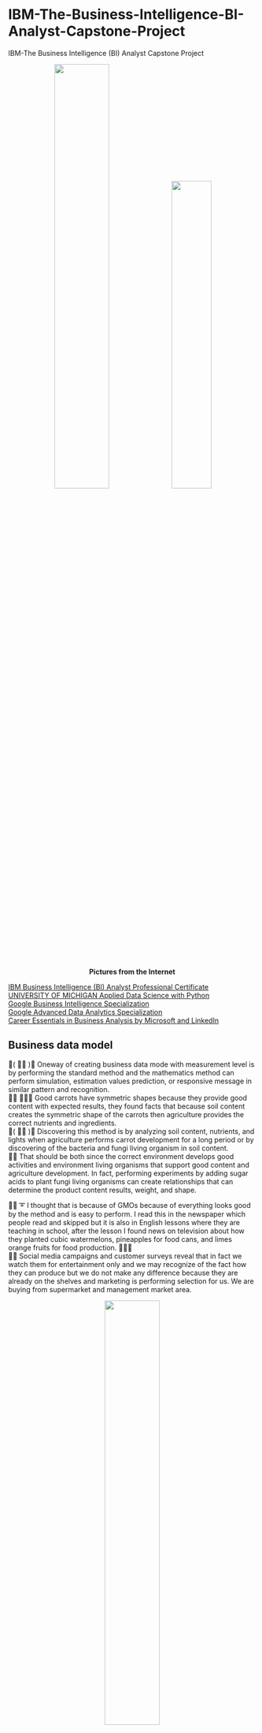 # IBM-The-Business-Intelligence-BI-Analyst-Capstone-Project
IBM-The Business Intelligence (BI) Analyst Capstone Project

<p align="center" width="100%">
    <img width="47%" src="https://github.com/jkaewprateep/IBM-The-Business-Intelligence-BI-Analyst-Capstone-Project/blob/main/IBM-The-Business-Intelligence-BI-Analyst-Capstone-Project-instructors.png">
    <img width="40%" src="https://github.com/jkaewprateep/IBM-The-Business-Intelligence-BI-Analyst-Capstone-Project/blob/main/kid_01.png"> </br>
    <b> Pictures from the Internet </b> </br>
</p>

[IBM Business Intelligence (BI) Analyst Professional Certificate]( https://coursera.org/share/e14aac19af63f7a7b05fb2b5cb74f275 ) </br>
[UNIVERSITY OF MICHIGAN Applied Data Science with Python]( https://coursera.org/share/99b989f079284ca6cae2bb8981f58dfa ) </br>
[Google Business Intelligence Specialization]( https://coursera.org/share/4c62b008846078ee7a06bfc3ffc2b8ae ) </br>
[Google Advanced Data Analytics Specialization]( https://coursera.org/share/57da7e3513113927b5a73d88b6358475 ) </br>
[Career Essentials in Business Analysis by Microsoft and LinkedIn]( https://www.linkedin.com/learning/certificates/9c356f42629fc1382eaa1836bc5367c3058af40830a4c95b4b11d7094ad5f767 ) </br>

## Business data model ##

💃( 👩‍🏫 )💬 Oneway of creating business data mode with measurement level is by performing the standard method and the mathematics method can perform simulation, estimation values prediction, or responsive message in similar pattern and recognition. </br>
🦤💬 🥕🥕🥕 Good carrots have symmetric shapes because they provide good content with expected results, they found facts that because soil content creates the symmetric shape of the carrots then agriculture provides the correct nutrients and ingredients. </br>
💃( 👩‍🏫 )💬 Discovering this method is by analyzing soil content, nutrients, and lights when agriculture performs carrot development for a long period or by discovering of the bacteria and fungi living organism in soil content. </br>
🦤💬 That should be both since the correct environment develops good activities and environment living organisms that support good content and agriculture development. In fact, performing experiments by adding sugar acids to plant fungi living organisms can create relationships that can determine the product content results, weight, and shape. </br>

🐑💬 ➰ I thought that is because of GMOs because of everything looks good by the method and is easy to perform. I read this in the newspaper which people read and skipped but it is also in English lessons where they are teaching in school, after the lesson I found news on television about how they planted cubic watermelons, pineapples for food cans, and limes orange fruits for food production. 🍉🍍🍊 <br>
🧸💬 Social media campaigns and customer surveys reveal that in fact we watch them for entertainment only and we may recognize of the fact how they can produce but we do not make any difference because they are already on the shelves and marketing is performing selection for us. We are buying from supermarket and management market area. </br>

<p align="center" width="100%">
    <img width="47%" src="https://github.com/jkaewprateep/IBM-The-Business-Intelligence-BI-Analyst-Capstone-Project/blob/main/introduction.png">
    <img width="52.5%" src="https://github.com/jkaewprateep/IBM-The-Business-Intelligence-BI-Analyst-Capstone-Project/blob/main/kid_02.jpg"> </br>
    <b> Pictures from the Internet </b> </br>
</p>

## Continuous values and incrementation ## 

🐐💬 Data exploration reveals the truth that multiple times of activities can indicate the significance or identity of the function, linear logarithms are a scaling technique to make data change significant when occurrence can appear in many forms. One of them is the frequency graph when its behavior is in a period where we can determine who had the most and least effects from the activity in our observations. </br>
🐯💬 So we can have our traditional seats because ladies should be in the first row and boys protect our women as culture INFO. </br>
🐐💬 Now I can observe by sight who is the most diligent ‼️‼️ </br>

🦁💬 Have you noticed that everyone continuing on the same pattern will benefit the theater by screaming loud sounds HaHaHa +++  </br>

<p align="center" width="100%">
    <img width="47%" src="https://github.com/jkaewprateep/IBM-The-Business-Intelligence-BI-Analyst-Capstone-Project/blob/main/Basics%20Chart%20Creation.png">
    <img width="40%" src="https://github.com/jkaewprateep/IBM-The-Business-Intelligence-BI-Analyst-Capstone-Project/blob/main/spinning%20wheel.gif"> </br>
    <b> Pictures from the Internet </b> </br>
</p>

## Data Cleaning and Data preparation ##

🦭💬 Patterns and standardization is a personal method technique and it is a time-consuming process where many applications try to create applications with data patterns to create output datasets with clean data but there are always data that need to be learned, re-formats, standardized, and patterns mapping by the target or application flows balance. </br>
👧💬 🎈 Data must be correct by its meaning as in the example of file storage document that is valuable since they are true proven of source and their items in the references 🗄️🗂️ </br>
🧸💬  In fact you can store anything as long as you want but they can be used when and only when they can have reference existing or proven they are true by aligned of the same or contrast, I found this when I watched the Harry Potter movie in the documentary room where everything is massive after the fighting how they recover the damages documents ⁉️ </br>
🦭💬 Do you have the same meaning that you have a reference ⁉️ That is specific of it to be true. </br>

<p align="center" width="100%">
    <img width="47%" src="https://github.com/jkaewprateep/IBM-The-Business-Intelligence-BI-Analyst-Capstone-Project/blob/main/Data%20Cleaning.png">
    <img width="26.7%" src="https://github.com/jkaewprateep/IBM-The-Business-Intelligence-BI-Analyst-Capstone-Project/blob/main/routes.png"> </br>
    <b> Pictures from the Internet </b> </br>
</p>

## Pivot Table ##

🧸💬 A pivot table is important since the period is a good phase shift for the calculation of events and response for tracking of action and re-action in real life, accounting also knows period (T) for predicting current, and target statistics measurement values from providing relationship of the target scope in the study experiment. </br>
🐑💬 ➰ Common functions are built on the time-scale assumption except for aggregation functions because of our understanding and the pivot table can perform on both time-scales and linear scales to provide aggregation function example SUM, COUNT, or dimension functions Dot product, linear scales function and etc. </br>
🐐💬 That is important when creating a summation table, two-dimensional table, and contrast table for graphs, nowadays graph input accepts tabular data information input formats. </br>

🐣💬 Banana Tango Sieble is not a code word but an example of the problem domain that the Pivot table is solved fast in linear scales problem domain including telecommunications message and translation Tall-short word sentences. </br>
🦭💬 🍌 That is not the top performance there is a definition of Bravo now you have the banana ‼️ </br>

👧💬 🎈 At each time of the table, the Pivot collection of the kinetic energy and return it balance by the ideal of the instrument the short-tall problem domain is solved by finding different of the input sequence and working on a new input different, save of the most meaning and transform. Most repeating words or alphabets do not need more than one size of character to replace and continue new conversation input creating more meaning by the learner's experiences. </br>    

<p align="center" width="100%">
    <img width="47%" src="https://github.com/jkaewprateep/IBM-The-Business-Intelligence-BI-Analyst-Capstone-Project/blob/main/Pivot%20Table.png">
    <img width="40%" src="https://github.com/jkaewprateep/IBM-The-Business-Intelligence-BI-Analyst-Capstone-Project/blob/main/pivot%20time%20period.jpg"> </br>
    <b> Pictures from the Internet </b> </br>
</p>

## Data Query ##

🧸💬 Working with entails engagement problem is the patch-panels and specific balance of the input-output indicators, similar to selecting query columns and grouping but performed by the nature function of SQL statement command the pre-aggregate and post aggregate function. In the path panel, the standard is connected to all wired with specific indicators and labels when tools and instruments are selected of the bandwidths channels they required for work with the configuration function but it is special when they can have a reserved port with the communication port that support different synchronized speeds that is one of the high-end integrated communication boxes where the merged into telecommunication box. <br>
🐐💬 Entails grouping is the meaning of command information they communicated before but it is used in their development scopes when you can imagine the sub-blocks inside the connectors blocks that support communication of current, different channels and synchronous in the same box for unitilize id its speeds. </br>

🦭💬 Who had the entails problem needs to work on the assignment ... communication is important when you have the same message from both the communicator and the receiver. </br>
🧸💬⁉️ Sinor what is the door gate entail meaning ⁉️ </br>
🦭💬 Do not cracks between the door. </br>

<p align="center" width="100%">
    <img width="47%" src="https://github.com/jkaewprateep/IBM-The-Business-Intelligence-BI-Analyst-Capstone-Project/blob/main/Data%20Query.png">
    <img width="17.9%" src="https://github.com/jkaewprateep/IBM-The-Business-Intelligence-BI-Analyst-Capstone-Project/blob/main/kid_03.jpg"> </br>
    <b> Pictures from the Internet </b> </br>
</p>

## Data Analysis ##

🐑💬 ➰ The data analysis is similar to when you discovered the fossils first you may find the perfect piece match of what you are looking for continue working you may find the absolute path of your work about this year. Continue you may find new discoveries of the skill types and try to compare scales and what are they eating, further you find a whole piece of data and what they look like and now you are thinking about it or dreaming about it what is exactly of your discover and how the innovative ideas about it. </br>
🥺💬 I heart when somebody says Ammonites or sandstorms they are from the Historic Discovery Channel and they understand the same meaning since the satellite revealed the truth about both sides of the sandstorms. Both are discovered. </br>

🧸💬 Selection and scope of works both small historical discover are more important than the secrete of the sandstorms that take lives in an instance⁉️ </br> 
🐨🎁🎵🎶 Not except discovered of Chromanone Tomahawks </br> 

<p align="center" width="100%">
    <img width="47%" src="https://github.com/jkaewprateep/IBM-The-Business-Intelligence-BI-Analyst-Capstone-Project/blob/main/Data%20Analysis.png">
    <img width="35%" src="https://github.com/jkaewprateep/IBM-The-Business-Intelligence-BI-Analyst-Capstone-Project/blob/main/kid_04.jpg"> </br>
    <b> Pictures from the Internet </b> </br>
</p>

## Data Visualization ##

🦁💬 The visual-eyes-sation is not creating of new bigger eyes but information and detail displayed by the contrast and sense of the information, categorizing is a way to tell your group identity without telling anybody known from the communications and it is not a direct enchant of your eyes size but known your infomration from its column with saying communication. </br>
🦄💬 I'd like to have green-water because the plant can grow from protection resources. ( water shadow and forest walker, the magic of the gathering card games )  </br>

🐣💬 Columns are information, but overall selection information solve is infomration when the continuous solve or AOC or integrated area are function definition because they can tell you more than number information values but they can be identical by functions too. </br>
🐨🎁🎵🎶 In mathametics definition and communication are important once they select the percent quartiles by the usage functions or by the number of values by 100% full definition and instruments claims that is working well because they standardized by all tools built and repairs in the maintenance system. That happens when comparing instruments and finding standards becomes the ultimate choice selective to buy an instrument. </br>

<p align="center" width="100%">
    <img width="47%" src="https://github.com/jkaewprateep/IBM-The-Business-Intelligence-BI-Analyst-Capstone-Project/blob/main/Data%20Visualization.png">
    <img width="38.3%" src="https://github.com/jkaewprateep/IBM-The-Business-Intelligence-BI-Analyst-Capstone-Project/blob/main/kid_05.jpg"> </br>
    <b> Pictures from the Internet </b> </br>
</p>

## Data Visualization ##

<p align="center" width="100%">
    <img width="47%" src="https://github.com/jkaewprateep/IBM-The-Business-Intelligence-BI-Analyst-Capstone-Project/blob/main/Statistics%20Analysis.png">
    <img width="26.75%" src="https://github.com/jkaewprateep/IBM-The-Business-Intelligence-BI-Analyst-Capstone-Project/blob/main/statistics_01.jpeg"> </br>
    <b> Pictures from the Internet </b> </br>
</p>
